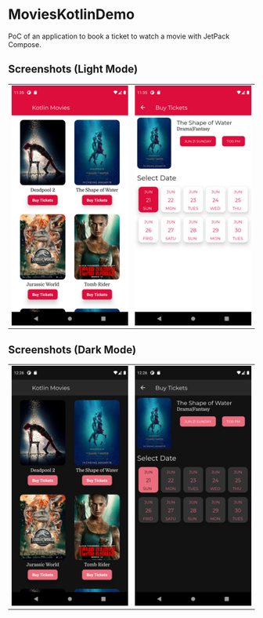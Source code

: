 # MoviesKotlinDemo

PoC of an application to book a ticket to watch a movie with JetPack Compose.

Screenshots (Light Mode)
------------------------
<table>
  <tr>
    <td>
      <img src="screenshots/Screenshot_1592732133.png" alt="Screenshot" width="300">
    </td>
    <td>
      <img src="screenshots/Screenshot_1592732140.png" alt="Screenshot" width="300">
    </td>
  </tr>
</table>

Screenshots (Dark Mode)
-----------------------
<table>
  <tr>
    <td>
      <img src="screenshots/Screenshot_1592735190.png" alt="Screenshot" width="300">
    </td>
    <td>
      <img src="screenshots/Screenshot_1592735195.png" alt="Screenshot" width="300">
    </td>
  </tr>
</table>
